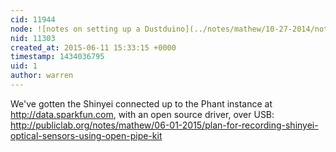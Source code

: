 ```yaml
---
cid: 11944
node: ![notes on setting up a Dustduino](../notes/mathew/10-27-2014/notes-on-setting-up-a-dustduino)
nid: 11303
created_at: 2015-06-11 15:33:15 +0000
timestamp: 1434036795
uid: 1
author: warren
---
```


We've gotten the Shinyei connected up to the Phant instance at http://data.sparkfun.com, with an open source driver, over USB: http://publiclab.org/notes/mathew/06-01-2015/plan-for-recording-shinyei-optical-sensors-using-open-pipe-kit